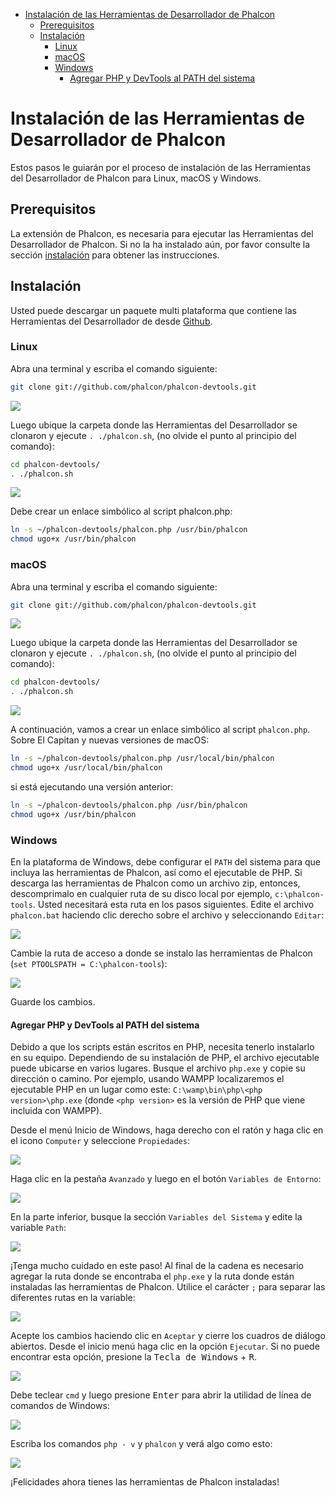 <div class='article-menu'>
  <ul>
    <li>
      <a href="#overview">Instalación de las Herramientas de Desarrollador de Phalcon</a> 
      <ul>
        <li>
          <a href="#prerequisites">Prerequisitos</a>
        </li>
        <li>
          <a href="#installation">Instalación</a> 
          <ul>
            <li>
              <a href="#installation-linux">Linux</a>
            </li>
            <li>
              <a href="#installation-mac">macOS</a>
            </li>
            <li>
              <a href="#installation-windows">Windows</a> 
              <ul>
                <li>
                  <a href="#installation-windows-system-path">Agregar PHP y DevTools al PATH del sistema</a>
                </li>
              </ul>
            </li>
          </ul>
        </li>
      </ul>
    </li>
  </ul>
</div>

<a name='overview'></a>

# Instalación de las Herramientas de Desarrollador de Phalcon

Estos pasos le guiarán por el proceso de instalación de las Herramientas del Desarrollador de Phalcon para Linux, macOS y Windows.

<a name='prerequisites'></a>

## Prerequisitos

La extensión de Phalcon, es necesaria para ejecutar las Herramientas del Desarrollador de Phalcon. Si no la ha instalado aún, por favor consulte la sección [instalación](/[[language]]/[[version]]//installation) para obtener las instrucciones.

<a name='installation'></a>

## Instalación

Usted puede descargar un paquete multi plataforma que contiene las Herramientas del Desarrollador de desde [Github](https://github.com/phalcon/phalcon-devtools).

<a name='installation-linux'></a>

### Linux

Abra una terminal y escriba el comando siguiente:

```bash
git clone git://github.com/phalcon/phalcon-devtools.git
```

![](/images/content/devtools-linux-1.png)

Luego ubique la carpeta donde las Herramientas del Desarrollador se clonaron y ejecute `. ./phalcon.sh`, (no olvide el punto al principio del comando):

```bash
cd phalcon-devtools/
. ./phalcon.sh
```

![](/images/content/devtools-linux-2.png)

Debe crear un enlace simbólico al script phalcon.php:

```bash
ln -s ~/phalcon-devtools/phalcon.php /usr/bin/phalcon
chmod ugo+x /usr/bin/phalcon
```

<a name='installation-mac'></a>

### macOS

Abra una terminal y escriba el comando siguiente:

```bash
git clone git://github.com/phalcon/phalcon-devtools.git
```

![](/images/content/devtools-mac-1.png)

Luego ubique la carpeta donde las Herramientas del Desarrollador se clonaron y ejecute `. ./phalcon.sh`, (no olvide el punto al principio del comando):

```bash
cd phalcon-devtools/
. ./phalcon.sh
```

![](/images/content/devtools-mac-2.png)

A continuación, vamos a crear un enlace simbólico al script `phalcon.php`. Sobre El Capitan y nuevas versiones de macOS:

```bash
ln -s ~/phalcon-devtools/phalcon.php /usr/local/bin/phalcon
chmod ugo+x /usr/local/bin/phalcon
```

si está ejecutando una versión anterior:

```bash
ln -s ~/phalcon-devtools/phalcon.php /usr/bin/phalcon
chmod ugo+x /usr/bin/phalcon
```

<a name='installation-windows'></a>

### Windows

En la plataforma de Windows, debe configurar el `PATH` del sistema para que incluya las herramientas de Phalcon, así como el ejecutable de PHP. Si descarga las herramientas de Phalcon como un archivo zip, entonces, descomprimalo en cualquier ruta de su disco local por ejemplo, `c:\phalcon-tools`. Usted necesitará esta ruta en los pasos siguientes. Edite el archivo `phalcon.bat` haciendo clic derecho sobre el archivo y seleccionando `Editar`:

![](/images/content/devtools-windows-1.png)

Cambie la ruta de acceso a donde se instalo las herramientas de Phalcon (`set PTOOLSPATH = C:\phalcon-tools`):

![](/images/content/devtools-windows-2.png)

Guarde los cambios.

<a name='installation-windows-system-path'></a>

#### Agregar PHP y DevTools al PATH del sistema

Debido a que los scripts están escritos en PHP, necesita tenerlo instalarlo en su equipo. Dependiendo de su instalación de PHP, el archivo ejecutable puede ubicarse en varios lugares. Busque el archivo `php.exe` y copie su dirección o camino. Por ejemplo, usando WAMPP localizaremos el ejecutable PHP en un lugar como este: `C:\wamp\bin\php\<php version>\php.exe` (donde `<php version>` es la versión de PHP que viene incluida con WAMPP).

Desde el menú Inicio de Windows, haga derecho con el ratón y haga clic en el icono `Computer` y seleccione `Propiedades`:

![](/images/content/devtools-windows-3.png)

Haga clic en la pestaña `Avanzado` y luego en el botón `Variables de Entorno`:

![](/images/content/devtools-windows-4.png)

En la parte inferior, busque la sección `Variables del Sistema` y edite la variable `Path`:

![](/images/content/devtools-windows-5.png)

¡Tenga mucho cuidado en este paso! Al final de la cadena es necesario agregar la ruta donde se encontraba el `php.exe` y la ruta donde están instaladas las herramientas de Phalcon. Utilice el carácter `;` para separar las diferentes rutas en la variable:

![](/images/content/devtools-windows-6.png)

Acepte los cambios haciendo clic en `Aceptar` y cierre los cuadros de diálogo abiertos. Desde el inicio menú haga clic en la opción `Ejecutar`. Si no puede encontrar esta opción, presione la <kbd>Tecla de Windows</kbd> + <kbd>R</kbd>.

![](/images/content/devtools-windows-7.png)

Debe teclear `cmd` y luego presione <kbd>Enter</kbd> para abrir la utilidad de línea de comandos de Windows:

![](/images/content/devtools-windows-8.png)

Escriba los comandos `php - v` y `phalcon` y verá algo como esto:

![](/images/content/devtools-windows-9.png)

¡Felicidades ahora tienes las herramientas de Phalcon instaladas!